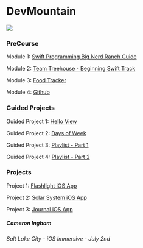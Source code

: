 # DevMountain

![](https://i.imgur.com/hLIWH4V.png)

### PreCourse
Module 1: [Swift Programming Big Nerd Ranch Guide](https://github.com/Camji55/DevMtn-iOS20-PreCourse/tree/master/Swift%20Programming%20Big%20Nerd%20Ranch%20Guide)

Module 2: [Team Treehouse - Beginning Swift Track](https://teamtreehouse.com/camji55)

Module 3: [Food Tracker](https://github.com/Camji55/DevMtn-iOS20-PreCourse/tree/master/Food%20Tracker)

Module 4: [Github](https://github.com/Camji55/DevMtn-iOS20)

### Guided Projects
Guided Project 1: [Hello View](https://github.com/Camji55/DevMtn-iOS20-GuidedProjects/tree/master/Hello%20View)

Guided Project 2: [Days of Week](https://github.com/Camji55/DevMtn-iOS20-GuidedProjects/tree/master/Days%20of%20Week)

Guided Project 3: [Playlist - Part 1](https://github.com/Camji55/DevMtn-iOS20-GuidedProjects/tree/master/Playlist%20-%20Part%201)

Guided Project 4: [Playlist - Part 2](https://github.com/Camji55/DevMtn-iOS20-GuidedProjects/tree/master/Playlist%20-%20Part%202)

### Projects
Project 1: [Flashlight iOS App](https://github.com/Camji55/Flashlight-iOS)

Project 2: [Solar System iOS App](https://github.com/Camji55/Solar-System-iOS)

Project 3: [Journal iOS App](https://github.com/Camji55/Journal-iOS)

##### Cameron Ingham
###### Salt Lake City - iOS Immersive - July 2nd

